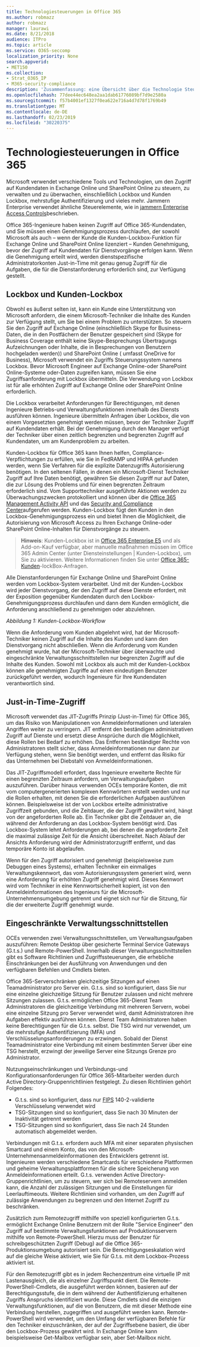 ```yaml
---
title: Technologiesteuerungen in Office 365
ms.author: robmazz
author: robmazz
manager: laurawi
ms.date: 8/21/2018
audience: ITPro
ms.topic: article
ms.service: O365-seccomp
localization_priority: None
search.appverid:
- MET150
ms.collection:
- Strat_O365_IP
- M365-security-compliance
description: 'Zusammenfassung: eine Übersicht über die Technologie Steuerungsmethoden von Microsoft für Office 365.'
ms.openlocfilehash: 77dee44ec648ea2aa1dab61776089bf7d9e2580a
ms.sourcegitcommit: f57b4001ef1327f0ea622e716a4d7d78f1769b49
ms.translationtype: MT
ms.contentlocale: de-DE
ms.lasthandoff: 02/23/2019
ms.locfileid: "30220375"
---
```

# <a name="office-365-technology-controls"></a>Technologiesteuerungen in Office 365 

Microsoft verwendet verschiedene Tools und Technologien, um den Zugriff auf Kundendaten in Exchange Online und SharePoint Online zu steuern, zu verwalten und zu überwachen, einschließlich Lockbox und Kunden Lockbox, mehrstufige Authentifizierung und vieles mehr. Jammern Enterprise verwendet ähnliche Steuerelemente, wie in [jammern Enterprise Access Controls](office-365-yammer-enterprise-access-controls.md)beschrieben.

Office 365-Ingenieure haben keinen Zugriff auf Office 365-Kundendaten, und Sie müssen einen Genehmigungsprozess durchlaufen, der sowohl Microsoft als auch – wenn der Kunde die Kunden-Lockbox-Funktion für Exchange Online und SharePoint Online lizenziert – Kunden Genehmigung, bevor der Zugriff auf Kundendaten für Dienstvorgänge erfolgen kann. Wenn die Genehmigung erteilt wird, werden dienstspezifische Administratorkonten Just-in-Time mit genau genug Zugriff für die Aufgaben, die für die Dienstanforderung erforderlich sind, zur Verfügung gestellt.

## <a name="lockbox-and-customer-lockbox"></a>Lockbox und Kunden-Lockbox
Obwohl es äußerst selten ist, kann ein Kunde eine Unterstützung von Microsoft anfordern, die einem Microsoft-Techniker die Inhalte des Kunden zur Verfügung stellt, um Sie bei einem Problem zu unterstützen. So steuern Sie den Zugriff auf Exchange Online (einschließlich Skype for Business-Daten, die in den Postfächern der Benutzer gespeichert sind (Skype for Business Coverage enthält keine Skype-Besprechungs Übertragungs Aufzeichnungen oder Inhalte, die in Besprechungen von Benutzern hochgeladen werden)) und SharePoint Online ( umfasst OneDrive for Business), Microsoft verwendet ein Zugriffs Steuerungssystem namens Lockbox. Bevor Microsoft Engineer auf Exchange Online-oder SharePoint Online-Systeme oder-Daten zugreifen kann, müssen Sie eine Zugriffsanforderung mit Lockbox übermitteln. Die Verwendung von Lockbox ist für alle erhöhten Zugriff auf Exchange Online oder SharePoint Online erforderlich.

Die Lockbox verarbeitet Anforderungen für Berechtigungen, mit denen Ingenieure Betriebs-und Verwaltungsfunktionen innerhalb des Diensts ausführen können. Ingenieure übermitteln Anfragen über Lockbox, die von einem Vorgesetzten genehmigt werden müssen, bevor der Techniker Zugriff auf Kundendaten erhält. Bei der Genehmigung durch den Manager verfügt der Techniker über einen zeitlich begrenzten und begrenzten Zugriff auf Kundendaten, um am Kundenproblem zu arbeiten.

Kunden-Lockbox für Office 365 kann Ihnen helfen, Compliance-Verpflichtungen zu erfüllen, wie Sie in FedRAMP und HIPAA gefunden werden, wenn Sie Verfahren für die explizite Datenzugriffs Autorisierung benötigen. In den seltenen Fällen, in denen ein Microsoft-Dienst Techniker Zugriff auf Ihre Daten benötigt, gewähren Sie diesen Zugriff nur auf Daten, die zur Lösung des Problems und für einen begrenzten Zeitraum erforderlich sind. Vom Supporttechniker ausgeführte Aktionen werden zu Überwachungszwecken protokolliert und können über die [Office 365 Management Activity API](https://msdn.microsoft.com/library/office/dn707383.aspx) und das [Security and Compliance Center](http://protection.office.com/)aufgerufen werden. Kunden-Lockbox fügt den Kunden in den Lockbox-Genehmigungsprozess ein und bietet Ihnen die Möglichkeit, die Autorisierung von Microsoft Access zu Ihren Exchange Online-oder SharePoint Online-Inhalten für Dienstvorgänge zu steuern.

>**Hinweis**: Kunden-Lockbox ist in [Office 365 Enterprise E5](https://products.office.com/business/office-365-enterprise-e5-business-software) und als Add-on-Kauf verfügbar, aber manuelle maßnahmen müssen im Office 365 Admin Center (unter Diensteinstellungen | Kunden-Lockbox), um Sie zu aktivieren. Weitere Informationen finden Sie unter [Office 365-Kunden](https://support.office.com/article/Office-365-Customer-Lockbox-Requests-36f9cdd1-e64c-421b-a7e4-4a54d16440a2)-lockBox-Anfragen.

Alle Dienstanforderungen für Exchange Online und SharePoint Online werden vom Lockbox-System verarbeitet. Und mit der Kunden-Lockbox wird jeder Dienstvorgang, der den Zugriff auf diese Dienste erfordert, mit der Exposition gegenüber Kundendaten durch den Lockbox-Genehmigungsprozess durchlaufen und dann dem Kunden ermöglicht, die Anforderung anschließend zu genehmigen oder abzulehnen.
 
*Abbildung 1: Kunden-Lockbox-Workflow*

Wenn die Anforderung vom Kunden abgelehnt wird, hat der Microsoft-Techniker keinen Zugriff auf die Inhalte des Kunden und kann den Dienstvorgang nicht abschließen. Wenn die Anforderung vom Kunden genehmigt wurde, hat der Microsoft-Techniker über überwachte und eingeschränkte Verwaltungsschnittstellen nur begrenzten Zugriff auf die Inhalte des Kunden. Sowohl mit Lockbox als auch mit der Kunden-Lockbox können alle genehmigten Zugriffe auf einen eindeutigen Benutzer zurückgeführt werden, wodurch Ingenieure für Ihre Kundendaten verantwortlich sind.

## <a name="just-in-time-access"></a>Just-in-Time-Zugriff
Microsoft verwendet das JIT-Zugriffs Prinzip (Just-in-Time) für Office 365, um das Risiko von Manipulationen von Anmeldeinformationen und lateralen Angriffen weiter zu verringern. JIT entfernt den beständigen administrativen Zugriff auf Dienste und ersetzt diese Ansprüche durch die Möglichkeit, diese Rollen bei Bedarf zu erhöhen. Das Entfernen beständiger Rechte von Administratoren stellt sicher, dass Anmeldeinformationen nur dann zur Verfügung stehen, wenn Sie benötigt werden, und entfernt das Risiko für das Unternehmen bei Diebstahl von Anmeldeinformationen.

Das JIT-Zugriffsmodell erfordert, dass Ingenieure erweiterte Rechte für einen begrenzten Zeitraum anfordern, um Verwaltungsaufgaben auszuführen. Darüber hinaus verwenden OCEs temporäre Konten, die mit vom computergenerierten komplexen Kennwörtern erstellt werden und nur die Rollen erhalten, mit denen Sie die erforderlichen Aufgaben ausführen können. Beispielsweise ist der von Lockbox erteilte administrative Zugriffzeit gebunden, und die Zeitdauer, die der Zugriff gewährt wird, hängt von der angeforderten Rolle ab. Ein Techniker gibt die Zeitdauer an, die während der Anforderung an das Lockbox-System benötigt wird. Das Lockbox-System lehnt Anforderungen ab, bei denen die angeforderte Zeit die maximal zulässige Zeit für die Ansicht überschreitet. Nach Ablauf der Ansichts Anforderung wird der Administratorzugriff entfernt, und das temporäre Konto ist abgelaufen.

Wenn für den Zugriff autorisiert und genehmigt (beispielsweise zum Debuggen eines Systems), erhalten Techniker ein einmaliges Verwaltungskennwort, das vom Autorisierungssystem generiert wird, wenn eine Anforderung für erhöhten Zugriff genehmigt wird. Dieses Kennwort wird vom Techniker in eine Kennwortsicherheit kopiert, ist von den Anmeldeinformationen des Ingenieurs für die Microsoft-Unternehmensumgebung getrennt und eignet sich nur für die Sitzung, für die der erweiterte Zugriff genehmigt wurde.

## <a name="constrained-management-interfaces"></a>Eingeschränkte Verwaltungsschnittstellen
OCEs verwenden zwei Verwaltungsschnittstellen, um Verwaltungsaufgaben auszuführen: Remote Desktop über gesicherte Terminal Service Gateways (G.t.s.) und Remote-PowerShell. Innerhalb dieser Verwaltungsschnittstellen gibt es Software Richtlinien und Zugriffssteuerungen, die erhebliche Einschränkungen bei der Ausführung von Anwendungen und den verfügbaren Befehlen und Cmdlets bieten. 

Office 365-Serverschränken gleichzeitige Sitzungen auf einen Teamadministrator pro Server ein. G.t.s. sind so konfiguriert, dass Sie nur eine einzelne gleichzeitige Sitzung für Benutzer zulassen und nicht mehrere Sitzungen zulassen. G.t.s. ermöglichen Office 365-Dienst Team Administratoren die gleichzeitige Verbindung mit mehreren Servern, wobei eine einzelne Sitzung pro Server verwendet wird, damit Administratoren ihre Aufgaben effektiv ausführen können. Dienst Team Administratoren haben keine Berechtigungen für die G.t.s. selbst. Die TSG wird nur verwendet, um die mehrstufige Authentifizierung (MFA) und Verschlüsselungsanforderungen zu erzwingen. Sobald der Dienst Teamadministrator eine Verbindung mit einem bestimmten Server über eine TSG herstellt, erzwingt der jeweilige Server eine Sitzungs Grenze pro Administrator.

Nutzungseinschränkungen und Verbindungs-und Konfigurationsanforderungen für Office 365-Mitarbeiter werden durch Active Directory-Gruppenrichtlinien festgelegt. Zu diesen Richtlinien gehört Folgendes:
- G.t.s. sind so konfiguriert, dass nur [FIPS](https://www.microsoft.com/en-us/TrustCenter/Compliance/FIPS) 140-2-validierte Verschlüsselung verwendet wird
- TSG-Sitzungen sind so konfiguriert, dass Sie nach 30 Minuten der Inaktivität getrennt werden
- TSG-Sitzungen sind so konfiguriert, dass Sie nach 24 Stunden automatisch abgemeldet werden.

Verbindungen mit G.t.s. erfordern auch MFA mit einer separaten physischen Smartcard und einem Konto, das von den Microsoft-Unternehmensanmeldeinformationen des Entwicklers getrennt ist. Ingenieuren werden verschiedene Smartcards für verschiedene Plattformen und geheime Verwaltungsplattformen für die sichere Speicherung von Anmeldeinformationen erteilt. G.t.s. verwenden Active Directory-Gruppenrichtlinien, um zu steuern, wer sich bei Remoteservern anmelden kann, die Anzahl der zulässigen Sitzungen und die Einstellungen für Leerlauftimeouts. Weitere Richtlinien sind vorhanden, um den Zugriff auf zulässige Anwendungen zu begrenzen und den Internet Zugriff zu beschränken.

Zusätzlich zum Remotezugriff mithilfe von speziell konfigurierten G.t.s. ermöglicht Exchange Online Benutzern mit der Rolle "Service Engineer" den Zugriff auf bestimmte Verwaltungsfunktionen auf Produktionsservern mithilfe von Remote-PowerShell. Hierzu muss der Benutzer für schreibgeschützten Zugriff (Debug) auf die Office 365-Produktionsumgebung autorisiert sein. Die Berechtigungseskalation wird auf die gleiche Weise aktiviert, wie Sie für G.t.s. mit dem Lockbox-Prozess aktiviert ist.

Für den Remotezugriff gibt es in jedem Rechenzentrum eine virtuelle IP mit Lastenausgleich, die als einzelner Zugriffspunkt dient. Die Remote-PowerShell-Cmdlets, die ausgeführt werden können, basieren auf der Berechtigungsstufe, die in dem während der Authentifizierung erhaltenen Zugriffs Anspruchs identifiziert wurde. Diese Cmdlets sind die einzigen Verwaltungsfunktionen, auf die von Benutzern, die mit dieser Methode eine Verbindung herstellen, zugegriffen und ausgeführt werden kann. Remote-PowerShell wird verwendet, um den Umfang der verfügbaren Befehle für den Techniker einzuschränken, der auf der Zugriffsebene basiert, die über den Lockbox-Prozess gewährt wird. In Exchange Online kann beispielsweise Get-Mailbox verfügbar sein, aber Set-Mailbox nicht.
